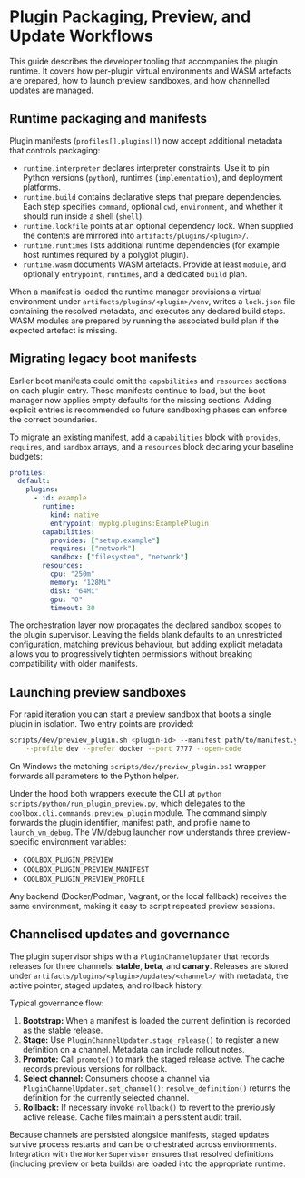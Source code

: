 # Plugin Packaging, Preview, and Update Workflows

This guide describes the developer tooling that accompanies the plugin
runtime. It covers how per-plugin virtual environments and WASM artefacts are
prepared, how to launch preview sandboxes, and how channelled updates are
managed.

## Runtime packaging and manifests

Plugin manifests (`profiles[].plugins[]`) now accept additional metadata that
controls packaging:

* `runtime.interpreter` declares interpreter constraints. Use it to pin Python
  versions (`python`), runtimes (`implementation`), and deployment platforms.
* `runtime.build` contains declarative steps that prepare dependencies. Each
  step specifies `command`, optional `cwd`, `environment`, and whether it
  should run inside a shell (`shell`).
* `runtime.lockfile` points at an optional dependency lock. When supplied the
  contents are mirrored into `artifacts/plugins/<plugin>/`.
* `runtime.runtimes` lists additional runtime dependencies (for example host
  runtimes required by a polyglot plugin).
* `runtime.wasm` documents WASM artefacts. Provide at least `module`, and
  optionally `entrypoint`, `runtimes`, and a dedicated `build` plan.

When a manifest is loaded the runtime manager provisions a virtual environment
under `artifacts/plugins/<plugin>/venv`, writes a `lock.json` file containing
the resolved metadata, and executes any declared build steps. WASM modules are
prepared by running the associated build plan if the expected artefact is
missing.

## Migrating legacy boot manifests

Earlier boot manifests could omit the `capabilities` and `resources` sections
on each plugin entry. Those manifests continue to load, but the boot manager
now applies empty defaults for the missing sections. Adding explicit entries is
recommended so future sandboxing phases can enforce the correct boundaries.

To migrate an existing manifest, add a `capabilities` block with
`provides`, `requires`, and `sandbox` arrays, and a `resources` block declaring
your baseline budgets:

```yaml
profiles:
  default:
    plugins:
      - id: example
        runtime:
          kind: native
          entrypoint: mypkg.plugins:ExamplePlugin
        capabilities:
          provides: ["setup.example"]
          requires: ["network"]
          sandbox: ["filesystem", "network"]
        resources:
          cpu: "250m"
          memory: "128Mi"
          disk: "64Mi"
          gpu: "0"
          timeout: 30
```

The orchestration layer now propagates the declared sandbox scopes to the
plugin supervisor. Leaving the fields blank defaults to an unrestricted
configuration, matching previous behaviour, but adding explicit metadata allows
you to progressively tighten permissions without breaking compatibility with
older manifests.

## Launching preview sandboxes

For rapid iteration you can start a preview sandbox that boots a single plugin
in isolation. Two entry points are provided:

```bash
scripts/dev/preview_plugin.sh <plugin-id> --manifest path/to/manifest.yaml \
    --profile dev --prefer docker --port 7777 --open-code
```

On Windows the matching `scripts/dev/preview_plugin.ps1` wrapper forwards all
parameters to the Python helper.

Under the hood both wrappers execute the CLI at
`python scripts/python/run_plugin_preview.py`, which delegates to the
`coolbox.cli.commands.preview_plugin` module. The command simply forwards the
plugin identifier, manifest path, and profile name to `launch_vm_debug`. The
VM/debug launcher now understands three preview-specific environment
variables:

* `COOLBOX_PLUGIN_PREVIEW`
* `COOLBOX_PLUGIN_PREVIEW_MANIFEST`
* `COOLBOX_PLUGIN_PREVIEW_PROFILE`

Any backend (Docker/Podman, Vagrant, or the local fallback) receives the same
environment, making it easy to script repeated preview sessions.

## Channelised updates and governance

The plugin supervisor ships with a `PluginChannelUpdater` that records releases
for three channels: **stable**, **beta**, and **canary**. Releases are stored
under `artifacts/plugins/<plugin>/updates/<channel>/` with metadata, the active
pointer, staged updates, and rollback history.

Typical governance flow:

1. **Bootstrap:** When a manifest is loaded the current definition is recorded
   as the stable release.
2. **Stage:** Use `PluginChannelUpdater.stage_release()` to register a new
   definition on a channel. Metadata can include rollout notes.
3. **Promote:** Call `promote()` to mark the staged release active. The cache
   records previous versions for rollback.
4. **Select channel:** Consumers choose a channel via `PluginChannelUpdater.set_channel()`;
   `resolve_definition()` returns the definition for the currently selected
   channel.
5. **Rollback:** If necessary invoke `rollback()` to revert to the previously
   active release. Cache files maintain a persistent audit trail.

Because channels are persisted alongside manifests, staged updates survive
process restarts and can be orchestrated across environments. Integration with
the `WorkerSupervisor` ensures that resolved definitions (including preview or
beta builds) are loaded into the appropriate runtime.

